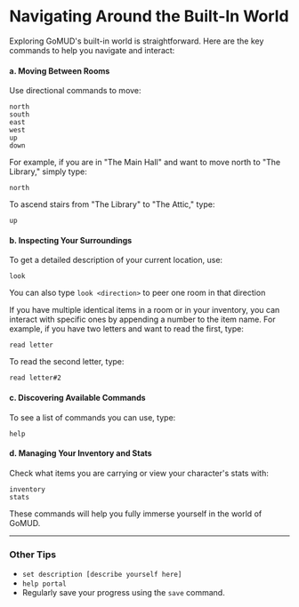 # Navigating Around the Built-In World

Exploring GoMUD's built-in world is straightforward. Here are the key commands to help you navigate and interact:

#### a. Moving Between Rooms

Use directional commands to move:

```
north
south
east
west
up
down
```

For example, if you are in "The Main Hall" and want to move north to "The Library," simply type:

```
north
```

To ascend stairs from "The Library" to "The Attic," type:

```
up
```

#### b. Inspecting Your Surroundings

To get a detailed description of your current location, use:

```
look
```
You can also type
``look <direction>`` to peer one room in that direction

If you have multiple identical items in a room or in your inventory, you can interact with specific ones by appending a number to the item name. For example, if you have two letters and want to read the first, type:

```
read letter
```

To read the second letter, type:

```
read letter#2
```

#### c. Discovering Available Commands

To see a list of commands you can use, type:

```
help
```

#### d. Managing Your Inventory and Stats

Check what items you are carrying or view your character's stats with:

```
inventory
stats
```

These commands will help you fully immerse yourself in the world of GoMUD.

---

### Other Tips

- `set description [describe yourself here]`
- `help portal`
- Regularly save your progress using the `save` command.

